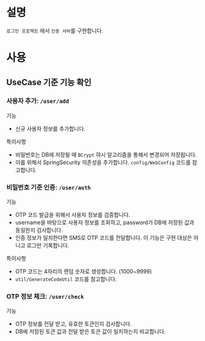 # 설명
`로그인 프로젝트` 에서 `인증 서버`를 구현합니다.

# 사용
## UseCase 기준 기능 확인
### 사용자 추가: `/user/add`
기능
- 신규 사용자 정보를 추가합니다. 

특이사항
- 비밀번호는 DB에 저장될 때 `BCrypt` 햐시 알고리즘을 통해서 변경되어 저장됩니다. 
- 이를 위해서 SpringSecurity 의존성을 추가합니다. `config/WebConfig` 코드를 참고합니다. 

### 비밀번호 기준 인증: `/user/auth`
기능
- OTP 코드 발급을 위해서 사용자 정보를 검증합니다. 
- username을 바탕으로 사용자 정보를 조회하고, password가 DB에 저장된 값과 동일한지 검사합니다. 
- 인증 정보가 일치한다면 SMS로 OTP 코드를 전달합니다. 이 기능은 구현 대상은 아니고 로그만 기록합니다. 

특이사항
- OTP 코드는 4자리의 랜덤 숫자로 생성합니다. (1000~9999)
- `util/GenerateCodeUtil` 코드를 참고합니다. 

### OTP 정보 체크: `/user/check`
기능
- OTP 정보를 전달 받고, 유효한 토큰인지 검사합니다. 
- DB에 저장된 토큰 값과 전달 받은 토큰 값이 일치하는지 비교합니다. 